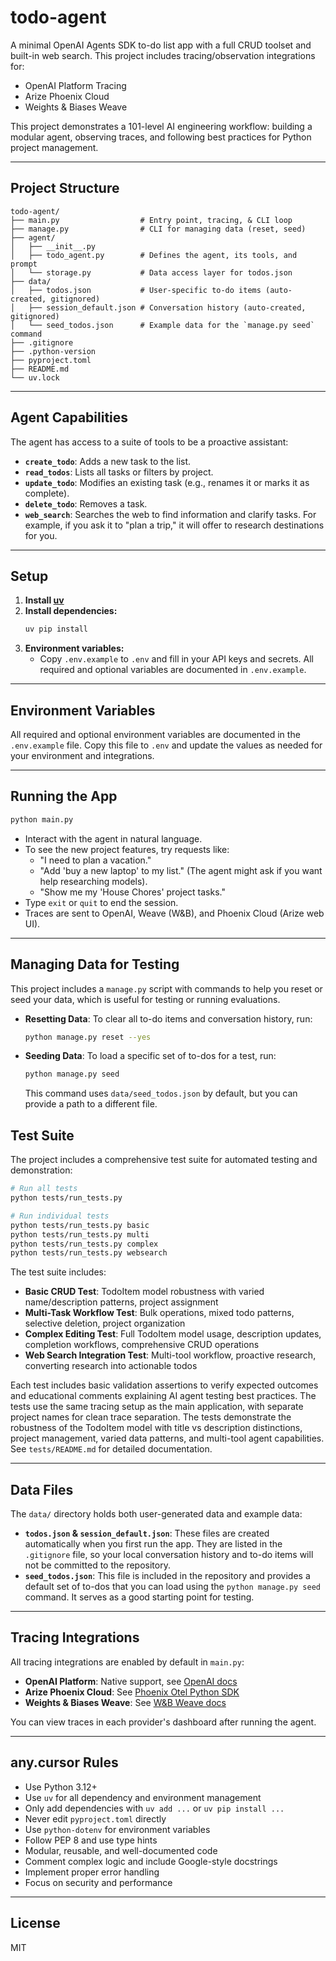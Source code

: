 # todo-agent

A minimal OpenAI Agents SDK to-do list app with a full CRUD toolset and built-in web search. This project includes tracing/observation integrations for:
- OpenAI Platform Tracing
- Arize Phoenix Cloud
- Weights & Biases Weave

This project demonstrates a 101-level AI engineering workflow: building a modular agent, observing traces, and following best practices for Python project management.

---

## Project Structure

```
todo-agent/
├── main.py                  # Entry point, tracing, & CLI loop
├── manage.py                # CLI for managing data (reset, seed)
├── agent/
│   ├── __init__.py
│   ├── todo_agent.py        # Defines the agent, its tools, and prompt
│   └── storage.py           # Data access layer for todos.json
├── data/
│   ├── todos.json           # User-specific to-do items (auto-created, gitignored)
│   ├── session_default.json # Conversation history (auto-created, gitignored)
│   └── seed_todos.json      # Example data for the `manage.py seed` command
├── .gitignore
├── .python-version
├── pyproject.toml
├── README.md
└── uv.lock
```

---

## Agent Capabilities

The agent has access to a suite of tools to be a proactive assistant:

- **`create_todo`**: Adds a new task to the list.
- **`read_todos`**: Lists all tasks or filters by project.
- **`update_todo`**: Modifies an existing task (e.g., renames it or marks it as complete).
- **`delete_todo`**: Removes a task.
- **`web_search`**: Searches the web to find information and clarify tasks. For example, if you ask it to "plan a trip," it will offer to research destinations for you.

---

## Setup

1. **Install [uv](https://github.com/astral-sh/uv)**
2. **Install dependencies:**
   ```sh
   uv pip install
   ```
3. **Environment variables:**
   - Copy `.env.example` to `.env` and fill in your API keys and secrets. All required and optional variables are documented in `.env.example`.

---

## Environment Variables

All required and optional environment variables are documented in the `.env.example` file. Copy this file to `.env` and update the values as needed for your environment and integrations.

---

## Running the App

```sh
python main.py
```

- Interact with the agent in natural language.
- To see the new project features, try requests like:
  - "I need to plan a vacation."
  - "Add 'buy a new laptop' to my list." (The agent might ask if you want help researching models).
  - "Show me my 'House Chores' project tasks."
- Type `exit` or `quit` to end the session.
- Traces are sent to OpenAI, Weave (W&B), and Phoenix Cloud (Arize web UI).

---

## Managing Data for Testing

This project includes a `manage.py` script with commands to help you reset or seed your data, which is useful for testing or running evaluations.

-   **Resetting Data**: To clear all to-do items and conversation history, run:
    ```sh
    python manage.py reset --yes
    ```
-   **Seeding Data**: To load a specific set of to-dos for a test, run:
    ```sh
    python manage.py seed
    ```
    This command uses `data/seed_todos.json` by default, but you can provide a path to a different file.

## Test Suite

The project includes a comprehensive test suite for automated testing and demonstration:

```sh
# Run all tests
python tests/run_tests.py

# Run individual tests
python tests/run_tests.py basic
python tests/run_tests.py multi
python tests/run_tests.py complex
python tests/run_tests.py websearch
```

The test suite includes:
- **Basic CRUD Test**: TodoItem model robustness with varied name/description patterns, project assignment
- **Multi-Task Workflow Test**: Bulk operations, mixed todo patterns, selective deletion, project organization
- **Complex Editing Test**: Full TodoItem model usage, description updates, completion workflows, comprehensive CRUD operations
- **Web Search Integration Test**: Multi-tool workflow, proactive research, converting research into actionable todos

Each test includes basic validation assertions to verify expected outcomes and educational comments explaining AI agent testing best practices. The tests use the same tracing setup as the main application, with separate project names for clean trace separation. The tests demonstrate the robustness of the TodoItem model with title vs description distinctions, project management, varied data patterns, and multi-tool agent capabilities. See `tests/README.md` for detailed documentation.

---

## Data Files

The `data/` directory holds both user-generated data and example data:

- **`todos.json` & `session_default.json`**: These files are created automatically when you first run the app. They are listed in the `.gitignore` file, so your local conversation history and to-do items will not be committed to the repository.
- **`seed_todos.json`**: This file is included in the repository and provides a default set of to-dos that you can load using the `python manage.py seed` command. It serves as a good starting point for testing.

---

## Tracing Integrations

All tracing integrations are enabled by default in `main.py`:
- **OpenAI Platform**: Native support, see [OpenAI docs](https://platform.openai.com/docs/observability/overview)
- **Arize Phoenix Cloud**: See [Phoenix Otel Python SDK](https://arize.com/docs/phoenix/sdk-api-reference/python-pacakges/arize-phoenix-otel)
- **Weights & Biases Weave**: See [W&B Weave docs](https://docs.wandb.ai/guides/weave)

You can view traces in each provider's dashboard after running the agent.

---

## any.cursor Rules

- Use Python 3.12+
- Use `uv` for all dependency and environment management
- Only add dependencies with `uv add ...` or `uv pip install ...`
- Never edit `pyproject.toml` directly
- Use `python-dotenv` for environment variables
- Follow PEP 8 and use type hints
- Modular, reusable, and well-documented code
- Comment complex logic and include Google-style docstrings
- Implement proper error handling
- Focus on security and performance

---

## License

MIT
